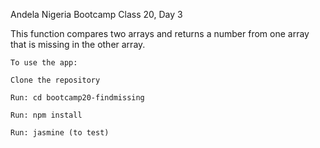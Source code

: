Andela Nigeria Bootcamp Class 20, Day 3

This function compares two arrays and returns a number from one array that is missing in the other array.

```
To use the app:

Clone the repository

Run: cd bootcamp20-findmissing

Run: npm install

Run: jasmine (to test)

```